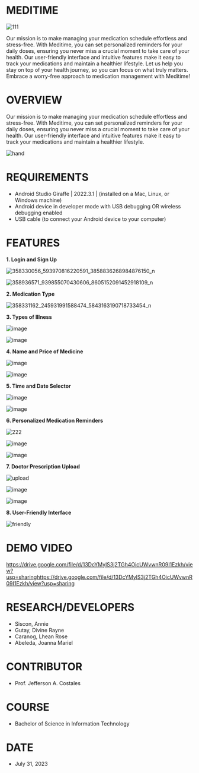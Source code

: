 # MEDITIME
![111](https://github.com/AnnieSiscon/GROUP6_MEDITIME/assets/140963479/9ad0b839-ef2a-4503-a171-cb268e8ebdee)

Our mission is to make managing your medication schedule effortless and stress-free. With Meditime, you can set personalized reminders for your daily doses, ensuring you never miss a crucial moment to take care of your health. Our user-friendly interface and intuitive features make it easy to track your medications and maintain a healthier lifestyle. Let us help you stay on top of your health journey, so you can focus on what truly matters. Embrace a worry-free approach to medication management with Meditime!

# OVERVIEW
Our mission is to make managing your medication schedule effortless and stress-free. With Meditime, you can set personalized reminders for your daily doses, ensuring you never miss a crucial moment to take care of your health. Our user-friendly interface and intuitive features make it easy to track your medications and maintain a healthier lifestyle. 

![hand](https://github.com/AnnieSiscon/GROUP6_MEDITIME/assets/140963479/bb37bcb2-2716-4cf9-9b77-7d38bc0baf68)

# REQUIREMENTS
* Android Studio Giraffe | 2022.3.1 |  (installed on a Mac, Linux, or Windows machine)
* Android device in developer mode with USB debugging OR wireless debugging enabled
* USB cable (to connect your Android device to your computer)

# FEATURES

**1. Login and Sign Up**

![358330056_593970816220591_3858836268984876150_n](https://github.com/AnnieSiscon/GROUP6_MEDITIME/assets/140963479/273685b2-6594-49ee-950c-4fe38fa4c93c)

![358936571_939855070430606_8605152091452918109_n](https://github.com/AnnieSiscon/GROUP6_MEDITIME/assets/140963479/3fed8f08-c307-49cd-ba10-b32a1ea1188a)

**2. Medication Type**

![358331162_245931991588474_5843163190718733454_n](https://github.com/AnnieSiscon/GROUP6_MEDITIME/assets/140963479/b625bfd9-6fe7-4603-aef6-f02be246d6f2)

**3. Types of Illness**

![image](https://github.com/AnnieSiscon/GROUP6_MEDITIME/assets/140963479/98aaf211-45ca-47b3-b6b3-d71d6467bab9)

![image](https://github.com/AnnieSiscon/GROUP6_MEDITIME/assets/140963479/171eadad-d544-46b0-8b88-17f45a505868)

**4. Name and Price of Medicine**

![image](https://github.com/AnnieSiscon/GROUP6_MEDITIME/assets/140963479/8db05897-2fdc-4fbc-84ed-5a36fd8ddbc8)

![image](https://github.com/AnnieSiscon/GROUP6_MEDITIME/assets/140963479/a28c1290-1d03-4d4c-99e2-83431c9bf961)

**5. Time and Date Selector**

![image](https://github.com/AnnieSiscon/GROUP6_MEDITIME/assets/140963479/c6817958-88ab-4789-9481-a2594ed8d882)

![image](https://github.com/AnnieSiscon/GROUP6_MEDITIME/assets/140963479/a5955594-e02a-4725-8b86-d724e058e267)


**6. Personalized Medication Reminders**
  
![222](https://github.com/AnnieSiscon/GROUP6_MEDITIME/assets/140963479/1ad8fabe-1c0c-4dfb-94a1-c83ed31480d6)

![image](https://github.com/AnnieSiscon/GROUP6_MEDITIME/assets/140963479/9609f84a-0fcd-46cc-9b3c-169290d2a0e1)

![image](https://github.com/AnnieSiscon/GROUP6_MEDITIME/assets/140963479/573f48d7-07fa-44e3-bc35-0097e8595962)

**7. Doctor Prescription Upload**

![upload](https://github.com/AnnieSiscon/GROUP6_MEDITIME/assets/140963479/933b8e13-53d3-4f39-ab96-29de234afa36)

![image](https://github.com/AnnieSiscon/GROUP6_MEDITIME/assets/140963479/c775621a-2ac2-4522-a827-63452c6e68a8)

![image](https://github.com/AnnieSiscon/GROUP6_MEDITIME/assets/140963479/9ae16585-867f-4d4c-a015-2e151287a9bb)


**8. User-Friendly Interface**

![friendly](https://github.com/AnnieSiscon/GROUP6_MEDITIME/assets/140963479/dab578b5-66f2-4ff0-8864-15f46dd643ab)

# DEMO VIDEO 

https://drive.google.com/file/d/13DcYMylS3j2TGh4OicUWvwnR09I1Ezkh/view?usp=sharinghttps://drive.google.com/file/d/13DcYMylS3j2TGh4OicUWvwnR09I1Ezkh/view?usp=sharing

# RESEARCH/DEVELOPERS
* Siscon, Annie
* Gutay, Divine Rayne
* Caranog, Lhean Rose
* Abeleda, Joanna Mariel

# CONTRIBUTOR
* Prof. Jefferson A. Costales

# COURSE
* Bachelor of Science in Information Technology

# DATE
* July 31, 2023
